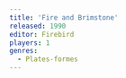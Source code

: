 ```yaml
---
title: 'Fire and Brimstone'
released: 1990
editor: Firebird
players: 1
genres:
  - Plates-formes
---
```

